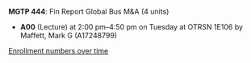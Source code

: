 **MGTP 444**: Fin Report Global Bus M&A (4 units)

- **A00** (Lecture) at 2:00 pm–4:50 pm on Tuesday at OTRSN 1E106 by Maffett, Mark G (A17248799)

[Enrollment numbers over time](./MGTP444.tsv)
